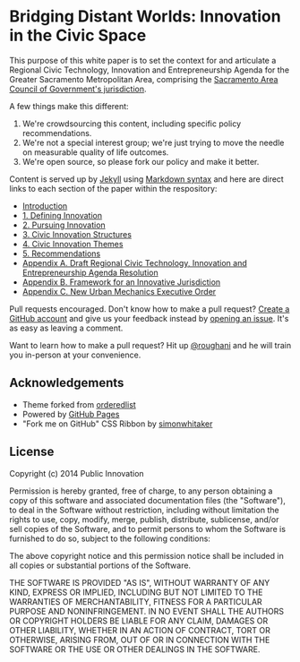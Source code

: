Bridging Distant Worlds: Innovation in the Civic Space
==========

This purpose of this white paper is to set the context for and articulate a Regional Civic Technology, Innovation and Entrepreneurship Agenda for the Greater Sacramento Metropolitan Area, comprising the [Sacramento Area Council of Government's jurisdiction](http://www.sacog.org/about/). 

A few things make this different:

1. We're crowdsourcing this content, including specific policy recommendations.
2. We're not a special interest group; we're just trying to move the needle on measurable quality of life outcomes.
3. We're open source, so please fork our policy and make it better.

Content is served up by [Jekyll](http://jekyllrb.com/) using [Markdown syntax](https://github.com/adam-p/markdown-here/wiki/Markdown-Cheatsheet) and here are direct links to each section of the paper within the respository:

* [Introduction](https://github.com/publicinnovation/whitepaper/blob/gh-pages/introduction.md)
* [1. Defining Innovation](https://github.com/publicinnovation/whitepaper/blob/gh-pages/defining-innovation.md)
* [2. Pursuing Innovation](https://github.com/publicinnovation/whitepaper/blob/gh-pages/pursuing-innovation.md)
* [3. Civic Innovation Structures](https://github.com/publicinnovation/whitepaper/blob/gh-pages/civic-innovation-structures.md)
* [4. Civic Innovation Themes](https://github.com/publicinnovation/whitepaper/blob/gh-pages/civic-innovation-themes.md)
* [5. Recommendations](https://github.com/publicinnovation/whitepaper/blob/gh-pages/recommendations.md)
* [Appendix A. Draft Regional Civic Technology, Innovation and Entrepreneurship Agenda Resolution](https://github.com/publicinnovation/whitepaper/blob/gh-pages/agenda-resolution.md)
* [Appendix B. Framework for an Innovative Jurisdiction](https://github.com/publicinnovation/whitepaper/blob/gh-pages/innovative-jurisdiction.md)
* [Appendix C. New Urban Mechanics Executive Order](https://github.com/publicinnovation/whitepaper/blob/gh-pages/new-urban-mechanics.md)

Pull requests encouraged. Don't know how to make a pull request? [Create a GitHub account](https://github.com/join) and give us your feedback instead by [opening an issue](https://github.com/publicinnovation/whitepaper/issues). It's as easy as leaving a comment.

Want to learn how to make a pull request? Hit up [@roughani](https://github.com/roughani) and he will train you in-person at your convenience. 

## Acknowledgements
* Theme forked from [orderedlist](https://github.com/orderedlist/minimal)
* Powered by [GitHub Pages](https://pages.github.com/)
* "Fork me on GitHub" CSS Ribbon by [simonwhitaker](https://github.com/simonwhitaker/github-fork-ribbon-css)

## License
Copyright (c) 2014 Public Innovation

Permission is hereby granted, free of charge, to any person obtaining a copy
of this software and associated documentation files (the "Software"), to deal
in the Software without restriction, including without limitation the rights
to use, copy, modify, merge, publish, distribute, sublicense, and/or sell
copies of the Software, and to permit persons to whom the Software is
furnished to do so, subject to the following conditions:

The above copyright notice and this permission notice shall be included in all
copies or substantial portions of the Software.

THE SOFTWARE IS PROVIDED "AS IS", WITHOUT WARRANTY OF ANY KIND, EXPRESS OR
IMPLIED, INCLUDING BUT NOT LIMITED TO THE WARRANTIES OF MERCHANTABILITY,
FITNESS FOR A PARTICULAR PURPOSE AND NONINFRINGEMENT. IN NO EVENT SHALL THE
AUTHORS OR COPYRIGHT HOLDERS BE LIABLE FOR ANY CLAIM, DAMAGES OR OTHER
LIABILITY, WHETHER IN AN ACTION OF CONTRACT, TORT OR OTHERWISE, ARISING FROM,
OUT OF OR IN CONNECTION WITH THE SOFTWARE OR THE USE OR OTHER DEALINGS IN THE
SOFTWARE.
